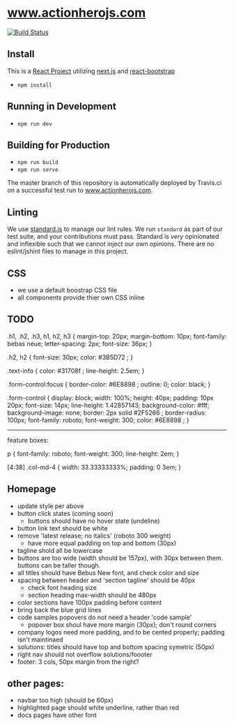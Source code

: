 # www.actionherojs.com

[![Build Status](https://travis-ci.org/actionhero/www.actionherojs.com.svg?branch=master)](https://travis-ci.org/actionhero/www.actionherojs.com)

## Install
This is a [React Project](https://facebook.github.io/react/) utilizing [next.js](https://github.com/zeit/next.js/) and [react-bootstrap](https://react-bootstrap.github.io/)

- `npm install`

## Running in Development
- `npm run dev`

## Building for Production

- `npm run build`
- `npm run serve`

The master branch of this repository is automatically deployed by Travis.ci on a successful test run to www.actionherojs.com.  

## Linting

We use [standard.js](https://standardjs.com) to manage our lint rules.  We run `standard` as part of our test suite, and your contributions must pass.  Standard is *very* opinionated and inflexible such that we cannot inject our own opinions.  There are no eslint/jshint files to manage in this project.  

## CSS
- we use a default boostrap CSS file
- all components provide thier own CSS inline

## TODO

.h1, .h2, .h3, h1, h2, h3 {
    margin-top: 20px;
    margin-bottom: 10px;
    font-family: bebas neue;
    letter-spacing: 2px;
    font-size: 36px;
}

.h2, h2 {
    font-size: 30px;
    color: #3B5D72 ;
}

.text-info {
color: #31708f ;
line-height: 2.5em;
}

.form-control:focus {
border-color: #6E8898 ;
outline: 0;
color: black;
}

.form-control {
display: block;
width: 100%;
height: 40px;
padding: 10px 20px;
font-size: 14px;
line-height: 1.42857143;
background-color: #fff;
background-image: none;
border: 2px solid #2F5266 ;
border-radius: 100px;
font-family: roboto;
font-weight: 300;
color: #6E8898 ;
}

---

feature boxes:

p {
font-family: roboto;
font-weight: 300;
line-height: 2em;
}

[4:38]
.col-md-4 {
width: 33.33333333%;
padding: 0 3em;
}

## Homepage
- update style per above
- button click states (coming soon)
  - buttons should have no hover state (undeline)
- button link text should be white
- remove 'latest release; no italics' (roboto 300 weight)
  - have more equal padding on top and bottom (30px)
- tagline shold all be lowercase
- buttons are too wide (width should be 157px), with 30px between them.  buttons can be taller though.
- all titles should have Bebus New font, and check color and size
- spacing between header and 'section tagline' should be 40px
  - check font heading size
   - section heading max-width should be 480px
- color sections have 100px padding before content
- bring back the blue grid lines
- code samples popovers do not need a header 'code sample'
  - popover box shoul have more margin (30px); don't round corners
- company logos need more padding, and to be cented properly; padding isn't maintinaed
- solutions: titles should have top and bottom spacing symetric (50px)
- right nav should not overflow solutions/foooter
- footer: 3 cols, 50px margin from the right?


## other pages:
- navbar too high (should be 60px)
- highlighted page should white underline, rather than red
- docs pages have other font
